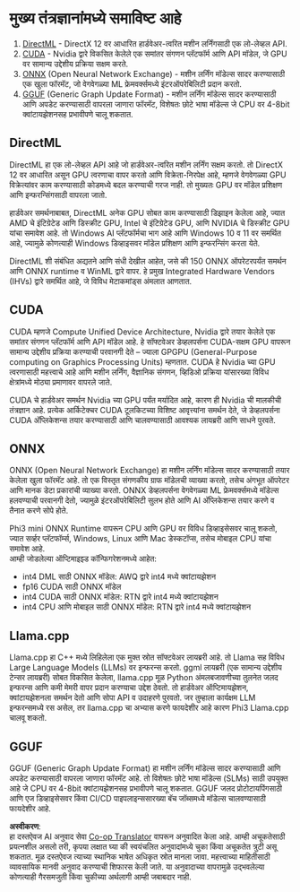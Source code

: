 <!--
CO_OP_TRANSLATOR_METADATA:
{
  "original_hash": "9841486ba4cf2590fabe609b925b00eb",
  "translation_date": "2025-07-16T18:42:47+00:00",
  "source_file": "md/01.Introduction/01/01.Understandingtech.md",
  "language_code": "mr"
}
-->
# मुख्य तंत्रज्ञानांमध्ये समाविष्ट आहे

1. [DirectML](https://learn.microsoft.com/windows/ai/directml/dml?WT.mc_id=aiml-138114-kinfeylo) - DirectX 12 वर आधारित हार्डवेअर-त्वरित मशीन लर्निंगसाठी एक लो-लेव्हल API.
2. [CUDA](https://blogs.nvidia.com/blog/what-is-cuda-2/) - Nvidia द्वारे विकसित केलेले एक समांतर संगणन प्लॅटफॉर्म आणि API मॉडेल, जे GPU वर सामान्य उद्देशीय प्रक्रिया सक्षम करते.
3. [ONNX](https://onnx.ai/) (Open Neural Network Exchange) - मशीन लर्निंग मॉडेल्स सादर करण्यासाठी एक खुला फॉरमॅट, जो वेगवेगळ्या ML फ्रेमवर्क्समध्ये इंटरऑपरेबिलिटी प्रदान करतो.
4. [GGUF](https://github.com/ggerganov/ggml/blob/master/docs/gguf.md) (Generic Graph Update Format) - मशीन लर्निंग मॉडेल्स सादर करण्यासाठी आणि अपडेट करण्यासाठी वापरला जाणारा फॉरमॅट, विशेषतः छोटे भाषा मॉडेल्स जे CPU वर 4-8bit क्वांटायझेशनसह प्रभावीपणे चालू शकतात.

## DirectML

DirectML हा एक लो-लेव्हल API आहे जो हार्डवेअर-त्वरित मशीन लर्निंग सक्षम करतो. तो DirectX 12 वर आधारित असून GPU त्वरणाचा वापर करतो आणि विक्रेता-निरपेक्ष आहे, म्हणजे वेगवेगळ्या GPU विक्रेत्यांवर काम करण्यासाठी कोडमध्ये बदल करण्याची गरज नाही. तो मुख्यतः GPU वर मॉडेल प्रशिक्षण आणि इन्फरन्सिंगसाठी वापरला जातो.

हार्डवेअर समर्थनाबाबत, DirectML अनेक GPU सोबत काम करण्यासाठी डिझाइन केलेला आहे, ज्यात AMD चे इंटिग्रेटेड आणि डिस्क्रीट GPU, Intel चे इंटिग्रेटेड GPU, आणि NVIDIA चे डिस्क्रीट GPU यांचा समावेश आहे. तो Windows AI प्लॅटफॉर्मचा भाग आहे आणि Windows 10 व 11 वर समर्थित आहे, ज्यामुळे कोणत्याही Windows डिव्हाइसवर मॉडेल प्रशिक्षण आणि इन्फरन्सिंग करता येते.

DirectML शी संबंधित अद्यतने आणि संधी देखील आहेत, जसे की 150 ONNX ऑपरेटरपर्यंत समर्थन आणि ONNX runtime व WinML द्वारे वापर. हे प्रमुख Integrated Hardware Vendors (IHVs) द्वारे समर्थित आहे, जे विविध मेटाकमांड्स अंमलात आणतात.

## CUDA

CUDA म्हणजे Compute Unified Device Architecture, Nvidia द्वारे तयार केलेले एक समांतर संगणन प्लॅटफॉर्म आणि API मॉडेल आहे. हे सॉफ्टवेअर डेव्हलपर्सना CUDA-सक्षम GPU वापरून सामान्य उद्देशीय प्रक्रिया करण्याची परवानगी देते – ज्याला GPGPU (General-Purpose computing on Graphics Processing Units) म्हणतात. CUDA हे Nvidia च्या GPU त्वरणासाठी महत्त्वाचे आहे आणि मशीन लर्निंग, वैज्ञानिक संगणन, व्हिडिओ प्रक्रिया यांसारख्या विविध क्षेत्रांमध्ये मोठ्या प्रमाणावर वापरले जाते.

CUDA चे हार्डवेअर समर्थन Nvidia च्या GPU पर्यंत मर्यादित आहे, कारण ही Nvidia ची मालकीची तंत्रज्ञान आहे. प्रत्येक आर्किटेक्चर CUDA टूलकिटच्या विशिष्ट आवृत्त्यांना समर्थन देते, जे डेव्हलपर्सना CUDA अ‍ॅप्लिकेशन्स तयार करण्यासाठी आणि चालवण्यासाठी आवश्यक लायब्ररी आणि साधने पुरवते.

## ONNX

ONNX (Open Neural Network Exchange) हा मशीन लर्निंग मॉडेल्स सादर करण्यासाठी तयार केलेला खुला फॉरमॅट आहे. तो एक विस्तृत संगणकीय ग्राफ मॉडेलची व्याख्या करतो, तसेच अंगभूत ऑपरेटर आणि मानक डेटा प्रकारांची व्याख्या करतो. ONNX डेव्हलपर्सना वेगवेगळ्या ML फ्रेमवर्क्समध्ये मॉडेल्स हलवण्याची परवानगी देतो, ज्यामुळे इंटरऑपरेबिलिटी सुलभ होते आणि AI अ‍ॅप्लिकेशन्स तयार करणे व तैनात करणे सोपे होते.

Phi3 mini ONNX Runtime वापरून CPU आणि GPU वर विविध डिव्हाइसेसवर चालू शकतो, ज्यात सर्व्हर प्लॅटफॉर्म्स, Windows, Linux आणि Mac डेस्कटॉप्स, तसेच मोबाइल CPU यांचा समावेश आहे.  
आम्ही जोडलेल्या ऑप्टिमाइझ्ड कॉन्फिगरेशनमध्ये आहेत:

- int4 DML साठी ONNX मॉडेल: AWQ द्वारे int4 मध्ये क्वांटायझेशन
- fp16 CUDA साठी ONNX मॉडेल
- int4 CUDA साठी ONNX मॉडेल: RTN द्वारे int4 मध्ये क्वांटायझेशन
- int4 CPU आणि मोबाइल साठी ONNX मॉडेल: RTN द्वारे int4 मध्ये क्वांटायझेशन

## Llama.cpp

Llama.cpp हा C++ मध्ये लिहिलेला एक मुक्त स्रोत सॉफ्टवेअर लायब्ररी आहे. तो Llama सह विविध Large Language Models (LLMs) वर इन्फरन्स करतो. ggml लायब्ररी (एक सामान्य उद्देशीय टेन्सर लायब्ररी) सोबत विकसित केलेला, llama.cpp मूळ Python अंमलबजावणीच्या तुलनेत जलद इन्फरन्स आणि कमी मेमरी वापर प्रदान करण्याचा उद्देश ठेवतो. तो हार्डवेअर ऑप्टिमायझेशन, क्वांटायझेशनला समर्थन देतो आणि सोपा API व उदाहरणे पुरवतो. जर तुम्हाला कार्यक्षम LLM इन्फरन्समध्ये रस असेल, तर llama.cpp चा अभ्यास करणे फायदेशीर आहे कारण Phi3 Llama.cpp चालवू शकतो.

## GGUF

GGUF (Generic Graph Update Format) हा मशीन लर्निंग मॉडेल्स सादर करण्यासाठी आणि अपडेट करण्यासाठी वापरला जाणारा फॉरमॅट आहे. तो विशेषतः छोटे भाषा मॉडेल्स (SLMs) साठी उपयुक्त आहे जे CPU वर 4-8bit क्वांटायझेशनसह प्रभावीपणे चालू शकतात. GGUF जलद प्रोटोटायपिंगसाठी आणि एज डिव्हाइसेसवर किंवा CI/CD पाइपलाइन्ससारख्या बॅच जॉब्समध्ये मॉडेल्स चालवण्यासाठी फायदेशीर आहे.

**अस्वीकरण**:  
हा दस्तऐवज AI अनुवाद सेवा [Co-op Translator](https://github.com/Azure/co-op-translator) वापरून अनुवादित केला आहे. आम्ही अचूकतेसाठी प्रयत्नशील असलो तरी, कृपया लक्षात घ्या की स्वयंचलित अनुवादांमध्ये चुका किंवा अचूकतेत त्रुटी असू शकतात. मूळ दस्तऐवज त्याच्या स्थानिक भाषेत अधिकृत स्रोत मानला जावा. महत्त्वाच्या माहितीसाठी व्यावसायिक मानवी अनुवाद करण्याची शिफारस केली जाते. या अनुवादाच्या वापरामुळे उद्भवलेल्या कोणत्याही गैरसमजुती किंवा चुकीच्या अर्थलागी आम्ही जबाबदार नाही.
